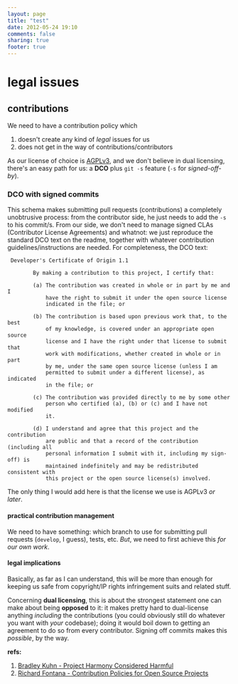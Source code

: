 ```yaml
---
layout: page
title: "test"
date: 2012-05-24 19:10
comments: false
sharing: true
footer: true
---
```



# legal issues #

## contributions ##

We need to have a contribution policy which 

1. doesn't create any kind of _legal_ issues for us
2. does not get in the way of contributions/contributors

As our license of choice is [AGPLv3](http://www.gnu.org/licenses/agpl-3.0.html), and we don't believe in dual licensing, there's an easy path for us: a **DCO** plus `git -s` feature (`-s` for _signed-off-by_). 

### DCO with signed commits ###

This schema makes submitting pull requests (contributions) a completely unobtrusive process: from the contributor side, he just needs to add the `-s` to his commit/s. From our side, we don't need to manage signed CLAs (Contributor License Agreements) and whatnot: we just reproduce the standard DCO text on the readme, together with whatever contribution guidelines/instructions are needed. For completeness, the DCO text:

```
 Developer's Certificate of Origin 1.1

        By making a contribution to this project, I certify that:

        (a) The contribution was created in whole or in part by me and I
            have the right to submit it under the open source license
            indicated in the file; or

        (b) The contribution is based upon previous work that, to the best
            of my knowledge, is covered under an appropriate open source
            license and I have the right under that license to submit that
            work with modifications, whether created in whole or in part
            by me, under the same open source license (unless I am
            permitted to submit under a different license), as indicated
            in the file; or

        (c) The contribution was provided directly to me by some other
            person who certified (a), (b) or (c) and I have not modified
            it.

        (d) I understand and agree that this project and the contribution
            are public and that a record of the contribution (including all
            personal information I submit with it, including my sign-off) is
            maintained indefinitely and may be redistributed consistent with
            this project or the open source license(s) involved.

```

The only thing I would add here is that the license we use is AGPLv3 _or later_.

#### practical contribution management ####

We need to have something: which branch to use for submitting pull requests (`develop`, I guess), tests, etc. _But_, we need to first achieve this _for our own work_.

#### legal implications ####

Basically, as far as I can understand, this will be more than enough for keeping us safe from copyright/IP rights infringement suits and related stuff. 

Concerning **dual licensing**, this is about the strongest statement one can make about being **opposed** to it: it makes pretty hard to dual-license anything _including_ the contributions (you could obviously still do whatever you want with _your_ codebase); doing it would boil down to getting an agreement to do so from every contributor. Signing off commits makes this _possible_, by the way.

**refs:**

1. [Bradley Kuhn - Project Harmony Considered Harmful](http://ebb.org/bkuhn/blog/2011/07/07/harmony-harmful.html)
2. [Richard Fontana - Contribution Policies for Open Source Projects](http://ref.fedorapeople.org/fontana-linuxcon.html)



